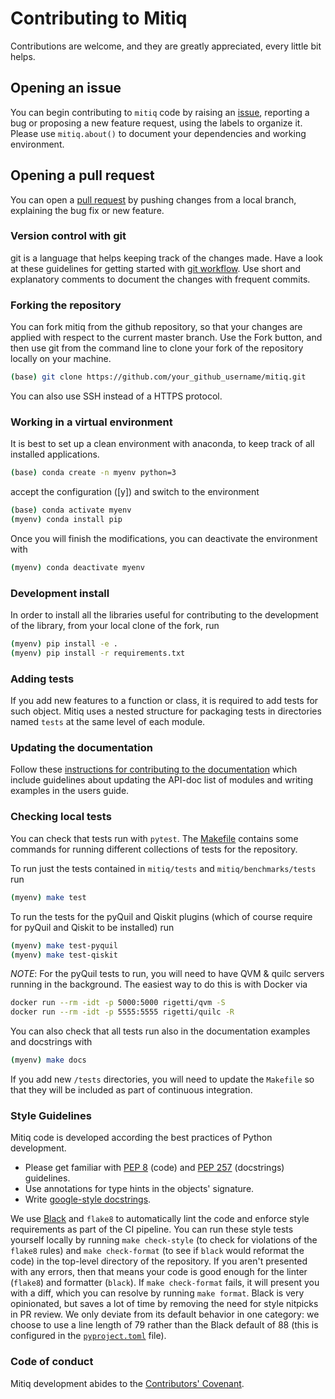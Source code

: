 # Contributing to Mitiq

Contributions are welcome, and they are greatly appreciated, every little bit helps.

## Opening an issue
You can begin contributing to `mitiq` code by raising an
[issue](https://github.com/unitaryfund/mitiq/issues/new), reporting a bug or
proposing a new feature request, using the labels to organize it.
Please use `mitiq.about()` to document your dependencies and working environment.

## Opening a pull request
You can open a [pull request](https://github.com/unitaryfund/mitiq/pulls) by pushing changes from a local branch, explaining the bug fix or new feature.

### Version control with git
git is a language that helps keeping track of the changes made. Have a look at these guidelines for getting started with [git workflow](https://www.asmeurer.com/git-workflow/).
Use short and explanatory comments to document the changes with frequent commits.

### Forking the repository
You can fork mitiq from the github repository, so that your changes are applied with respect to the current master branch. Use the Fork button, and then use git from the command line to clone your fork of the repository locally on your machine.
```bash
(base) git clone https://github.com/your_github_username/mitiq.git
```
You can also use SSH instead of a HTTPS protocol.

### Working in a virtual environment
It is best to set up a clean environment with anaconda, to keep track of all installed applications.
```bash
(base) conda create -n myenv python=3
```
accept the configuration ([y]) and switch to the environment
```bash
(base) conda activate myenv
(myenv) conda install pip
```
Once you will finish the modifications, you can deactivate the environment with
```bash
(myenv) conda deactivate myenv
```

### Development install
In order to install all the libraries useful for contributing to the
development of the library, from your local clone of the fork, run

```bash
(myenv) pip install -e .
(myenv) pip install -r requirements.txt
```

### Adding tests
If you add new features to a function or class, it is required to add tests for such object. Mitiq uses a nested structure for packaging tests in directories named `tests` at the same level of each module.

### Updating the documentation
Follow these [instructions for contributing to the documentation](https://mitiq.readthedocs.io/en/latest/contributing_docs.html) which include guidelines about updating the API-doc list of modules and writing examples in the users guide.

### Checking local tests

You can check that tests run with `pytest`. The [Makefile][makefile] contains
some commands for running different collections of tests for the repository.

To run just the tests contained in `mitiq/tests` and `mitiq/benchmarks/tests` run

```bash
(myenv) make test
```

To run the tests for the pyQuil and Qiskit plugins (which of course require for
pyQuil and Qiskit to be installed) run

```bash
(myenv) make test-pyquil
(myenv) make test-qiskit
```

*NOTE*: For the pyQuil tests to run, you will need to have QVM & quilc servers
running in the background. The easiest way to do this is with Docker via

```bash
docker run --rm -idt -p 5000:5000 rigetti/qvm -S
docker run --rm -idt -p 5555:5555 rigetti/quilc -R
```

You can also check that all tests run also in the documentation examples and
docstrings with

```bash
(myenv) make docs
```

If you add new `/tests` directories, you will need to update the `Makefile`
so that they will be included as part of continuous integration.

### Style Guidelines

Mitiq code is developed according the best practices of Python development.
* Please get familiar with [PEP 8](https://www.python.org/dev/peps/pep-0008/) (code)
  and [PEP 257](https://www.python.org/dev/peps/pep-0257/) (docstrings) guidelines.
* Use annotations for type hints in the objects' signature.
* Write [google-style docstrings](https://google.github.io/styleguide/pyguide.html#doc-function-args).

We use [Black](https://black.readthedocs.io/en/stable/index.html) and `flake8` to automatically
lint the code and enforce style requirements as part of the CI pipeline. You can run these style
tests yourself locally by running `make check-style` (to check for violations of the `flake8` rules)
and `make check-format` (to see if `black` would reformat the code) in the top-level directory of
the repository. If you aren't presented with any errors, then that means your code is good enough
for the linter (`flake8`) and formatter (`black`). If `make check-format` fails, it will present
you with a diff, which you can resolve by running `make format`. Black is very opinionated, but
saves a lot of time by removing the need for style nitpicks in PR review. We only deviate from its
default behavior in one category: we choose to use a line length of 79 rather than the Black
default of 88 (this is configured in the [`pyproject.toml`](pyproject.toml) file).

### Code of conduct
Mitiq development abides to the [Contributors' Covenant](https://mitiq.readthedocs.io/en/latest/code_of_conduct.html).

[makefile]: https://github.com/unitaryfund/mitiq/blob/master/Makefile
